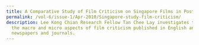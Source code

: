 ```yaml
---
title: A Comparative Study of Film Criticism on Singapore Films in Post–1965 Singapore
permalink: /vol-6/issue-1/Apr-2010/Singapore-study-film-criticism/
description: Lee Kong Chian Research Fellow Tan Chee Lay investigates the both
  the macro and micro aspects of film criticism published in English and Chinese
  newspapers and journals.
---
```

